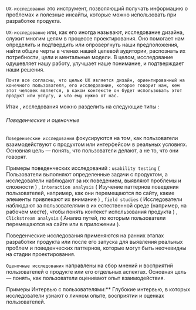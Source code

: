 `UX-исследования` это инструмент, позволяющий получать информацию о проблемах и полезные инсайты, которые можно использовать при разработке продукта.

`UX-исследование` или, как его иногда называют, исследование дизайна, служит многим целям в процессе проектирования. Оно помогает нам определить и подтвердить или опровергнуть наши предположения, найти общие черты в членах нашей целевой аудитории, распознать их потребности, цели и ментальные модели. В целом, исследование одушевляет нашу работу, улучшает наше понимание, и подтверждает наши решения.

`Почти все согласны, что целью UX является дизайн, ориентированный на конечного пользователя, его исследование, которое говорит нам, кем этот человек является, в каком контексте он будет использовать этот продукт или услугу, и что ему нужно от нас.`

Итак , исследования можно разделить на следующие типы : 

<h6>Поведенческие и оценочные</h6>

`Поведенческие исследования` фокусируются на том, как пользователи взаимодействуют с продуктом или интерфейсом в реальных условиях. Основная цель — понять, что пользователи делают, а не то, что они говорят.

Примеры поведенческих исследований : `usability testing` ( Пользователи выполняют определенные задачи с продуктом, а исследователи наблюдают за их поведением, выявляют проблемы и сложности ) , `interaction analysis` ( Изучение паттернов поведения пользователей, например, как они перемещаются по сайту, какие элементы привлекают их внимание ) , `field studies` ( Исследователи наблюдают за пользователями в их естественной среде (например, на рабочем месте), чтобы понять контекст использования продукта ) , `Clickstream analysis` ( Анализ путей, по которым пользователи перемещаются на сайте или в приложении ). 

Поведенческие исследования применяются на ранних этапах разработки продукта или после его запуска для выявления реальных проблем и поведенческих паттернов, которые могут быть неочевидны на стадии проектирования.


`Оценочные исследования` направлены на сбор мнений и восприятий пользователей о продукте или его отдельных аспектах. Основная цель — понять, как пользователи оценивают опыт взаимодействия. 

Примеры Интервью с пользователями:** Глубокие интервью, в которых исследователи узнают о личном опыте, восприятии и оценках пользователей.


